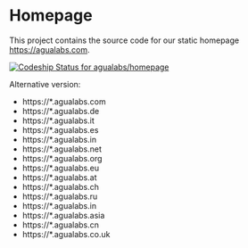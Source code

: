 # Homepage
This project contains the source code for our static homepage https://agualabs.com.

[ ![Codeship Status for agualabs/homepage](https://app.codeship.com/projects/d4b0e3a0-db66-0135-8b29-029911bb1fd3/status?branch=master)](https://app.codeship.com/projects/264671)

Alternative version:
- https://*.agualabs.com
- https://*.agualabs.de
- https://*.agualabs.it
- https://*.agualabs.es
- https://*.agualabs.in
- https://*.agualabs.net
- https://*.agualabs.org
- https://*.agualabs.eu
- https://*.agualabs.at
- https://*.agualabs.ch
- https://*.agualabs.ru
- https://*.agualabs.in
- https://*.agualabs.asia
- https://*.agualabs.cn
- https://*.agualabs.co.uk
